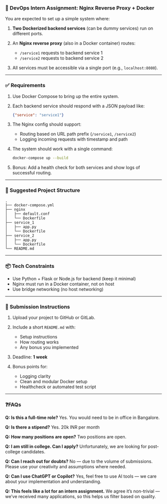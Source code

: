 ### 🧪 **DevOps Intern Assignment: Nginx Reverse Proxy + Docker**

You are expected to set up a simple system where:

1. **Two Dockerized backend services** (can be dummy services) run on different ports.
2. An **Nginx reverse proxy** (also in a Docker container) routes:

   * `/service1` requests to backend service 1
   * `/service2` requests to backend service 2
3. All services must be accessible via a single port (e.g., `localhost:8080`).

---

### ✅ **Requirements**

1. Use Docker Compose to bring up the entire system.
2. Each backend service should respond with a JSON payload like:

   ```json
   {"service": "service1"}
   ```
3. The Nginx config should support:

   * Routing based on URL path prefix (`/service1`, `/service2`)
   * Logging incoming requests with timestamp and path
4. The system should work with a single command:

   ```bash
   docker-compose up --build
   ```
5. Bonus: Add a health check for both services and show logs of successful routing.

---

### 📁 Suggested Project Structure

```
.
├── docker-compose.yml
├── nginx
│   ├── default.conf
│   └── Dockerfile
├── service_1
│   ├── app.py
│   └── Dockerfile
├── service_2
│   ├── app.py
│   └── Dockerfile
└── README.md
```

---

### 📦 Tech Constraints

* Use Python + Flask or Node.js for backend (keep it minimal)
* Nginx must run in a Docker container, not on host
* Use bridge networking (no host networking)

---

### 📝 Submission Instructions

1. Upload your project to GitHub or GitLab.
2. Include a short `README.md` with:

   * Setup instructions
   * How routing works
   * Any bonus you implemented
3. Deadline: **1 week**
4. Bonus points for:

   * Logging clarity
   * Clean and modular Docker setup
   * Healthcheck or automated test script

---

### ❓FAQs

**Q: Is this a full-time role?**
Yes. You would need to be in office in Bangalore.

**Q: Is there a stipend?**
Yes. 20k INR per month

**Q: How many positions are open?**
Two positions are open.

**Q: I am still in college. Can I apply?**
Unfortunately, we are looking for post-college candidates.

**Q: Can I reach out for doubts?**
No — due to the volume of submissions. Please use your creativity and assumptions where needed.

**Q: Can I use ChatGPT or Copilot?**
Yes, feel free to use AI tools — we care about your implementation and understanding.

**Q: This feels like a lot for an intern assignment.**
We agree it’s non-trivial — we’ve received many applications, so this helps us filter based on quality.


